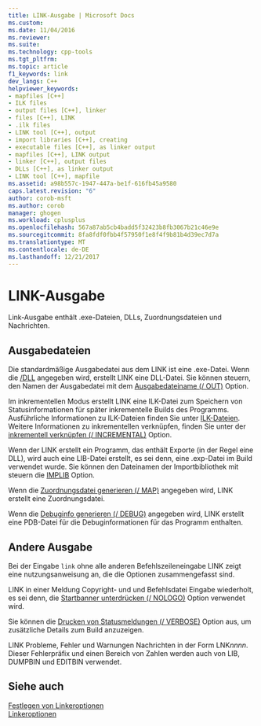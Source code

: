 ```yaml
---
title: LINK-Ausgabe | Microsoft Docs
ms.custom: 
ms.date: 11/04/2016
ms.reviewer: 
ms.suite: 
ms.technology: cpp-tools
ms.tgt_pltfrm: 
ms.topic: article
f1_keywords: link
dev_langs: C++
helpviewer_keywords:
- mapfiles [C++]
- ILK files
- output files [C++], linker
- files [C++], LINK
- .ilk files
- LINK tool [C++], output
- import libraries [C++], creating
- executable files [C++], as linker output
- mapfiles [C++], LINK output
- linker [C++], output files
- DLLs [C++], as linker output
- LINK tool [C++], mapfile
ms.assetid: a98b557c-1947-447a-be1f-616fb45a9580
caps.latest.revision: "6"
author: corob-msft
ms.author: corob
manager: ghogen
ms.workload: cplusplus
ms.openlocfilehash: 567a87ab5cb4badd5f32423b8fb3067b21c46e9e
ms.sourcegitcommit: 8fa8fdf0fbb4f57950f1e8f4f9b81b4d39ec7d7a
ms.translationtype: MT
ms.contentlocale: de-DE
ms.lasthandoff: 12/21/2017
---
```

# <a name="link-output"></a>LINK-Ausgabe
Link-Ausgabe enthält .exe-Dateien, DLLs, Zuordnungsdateien und Nachrichten.  
  
##  <a name="_core_output_files"></a>Ausgabedateien  
 Die standardmäßige Ausgabedatei aus dem LINK ist eine .exe-Datei. Wenn die [/DLL](../../build/reference/dll-build-a-dll.md) angegeben wird, erstellt LINK eine DLL-Datei. Sie können steuern, den Namen der Ausgabedatei mit dem [Ausgabedateiname (/ OUT)](../../build/reference/out-output-file-name.md) Option.  
  
 Im inkrementellen Modus erstellt LINK eine ILK-Datei zum Speichern von Statusinformationen für später inkrementelle Builds des Programms. Ausführliche Informationen zu ILK-Dateien finden Sie unter [ILK-Dateien](../../build/reference/dot-ilk-files-as-linker-input.md). Weitere Informationen zu inkrementellen verknüpfen, finden Sie unter der [inkrementell verknüpfen (/ INCREMENTAL)](../../build/reference/incremental-link-incrementally.md) Option.  
  
 Wenn der LINK erstellt ein Programm, das enthält Exporte (in der Regel eine DLL), wird auch eine LIB-Datei erstellt, es sei denn, eine .exp-Datei im Build verwendet wurde. Sie können den Dateinamen der Importbibliothek mit steuern die [IMPLIB](../../build/reference/implib-name-import-library.md) Option.  
  
 Wenn die [Zuordnungsdatei generieren (/ MAP)](../../build/reference/map-generate-mapfile.md) angegeben wird, LINK erstellt eine Zuordnungsdatei.  
  
 Wenn die [Debuginfo generieren (/ DEBUG)](../../build/reference/debug-generate-debug-info.md) angegeben wird, LINK erstellt eine PDB-Datei für die Debuginformationen für das Programm enthalten.  
  
##  <a name="_core_other_output"></a>Andere Ausgabe  
 Bei der Eingabe `link` ohne alle anderen Befehlszeileneingabe LINK zeigt eine nutzungsanweisung an, die die Optionen zusammengefasst sind.  
  
 LINK in einer Meldung Copyright- und und Befehlsdatei Eingabe wiederholt, es sei denn, die [Startbanner unterdrücken (/ NOLOGO)](../../build/reference/nologo-suppress-startup-banner-linker.md) Option verwendet wird.  
  
 Sie können die [Drucken von Statusmeldungen (/ VERBOSE)](../../build/reference/verbose-print-progress-messages.md) Option aus, um zusätzliche Details zum Build anzuzeigen.  
  
 LINK Probleme, Fehler und Warnungen Nachrichten in der Form LNK*nnnn*. Dieser Fehlerpräfix und einen Bereich von Zahlen werden auch von LIB, DUMPBIN und EDITBIN verwendet.  
  
## <a name="see-also"></a>Siehe auch  
 [Festlegen von Linkeroptionen](../../build/reference/setting-linker-options.md)   
 [Linkeroptionen](../../build/reference/linker-options.md)